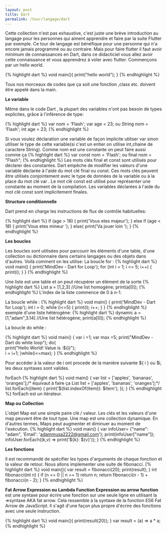 ```yaml
---
layout: post
title: Dart
permalink: /tour/langage/dart
---
```


Cette collection n'est pas exhaustive, c'est juste une brève introduction au langage pour les personnes qui aiment apprendre et faire par la suite Flutter par exemple. Ce tour de langage est bénéfique pour une personne qui n'a encore jamais programmé ou au contraire. Mais pour faire flutter il faut avoir minimum de connaissances en Dart, dans ce didacticiel vous allez avoir cette connaissance et vous apprendrez à voler avec flutter.
Commençons par un hello world.

{% highlight dart %}
void main(){
    print("hello world");
}
{% endhighlight %}

Tous nos morceaux de codes que ça soit une fonction ,class etc. doivent être appelé dans la main.

**Le variable**

Même dans le code Dart , la plupart des variables n'ont pas besoin de types explicites, grâce à l'inférence de type:

{% highlight dart %}
var nom = 'Flash';
var age = 23;
ou 
String nom = 'Flash';
int age = 23;
{% endhighlight %}

Si vous voulez déclaration une variable de façon implicite utiliser var sinon utiliser le type de cette variable(si c'est un entier on utilise int,chaine de caractere String).
Comme nom est une constante on peut faire aussi comme ça 
{% highlight dart %}
var const nom = 'Flash';
ou
final nom = "Flash";
{% endhighlight %}
Les mots clés final et const sont utilisés pour déclarer des constantes. Dart empêche de modifier les valeurs d'une variable déclarée à l'aide du mot clé final ou const. Ces mots clés peuvent être utilisés conjointement avec le type de données de la variable ou à la place du mot clé var .
Le mot clé const est utilisé pour représenter une constante au moment de la compilation. Les variables déclarées à l'aide du mot clé const sont implicitement finales.

**Structure conditionnelle**

Dart prend en charge les instructions de flux de contrôle habituelles:

{% highlight dart %}
if (age > 18) {
  print('Vous etes majeur');
} else if (age < 18) {
  print('Vous etes mineur ');
}
else{
    print('Va jouer loin ');
}
{% endhighlight %}

**Les boucles**

Les boucles sont utilisées pour parcourir les éléments d'une table, d'une collection ou dictionnaire dans certains langages ou des objets dans d'autres. Voilà comment on les utilise:
La boucle for :
{% highlight dart %}
void main() {
  print('MindDev - Dart for Loop');
  for (int i = 1; i <= 5; i++) {
    print(i);
  }
}
{% endhighlight %}

Une liste est une table et on peut récupérer un élément de la sorte
{% highlight dart %}
List a = [1,2,3] //Une list homogène;
print(a[0]);
{% endhighlight %}
L'index de la liste commence de 0 à n-1.

La boucle while :
{% highlight dart %}
void main() {
  print('MindDev - Dart for Loop');
  int i = 0;
  while (i<=5) {
    print(i);
    i++;
  }
}
{% endhighlight %}
exemple d'une liste hétérogène:
{% highlight dart %}
  dynamic a = [1,"adam",3.14] //Une list hétérogène;
  print(a[0]);
{% endhighlight %}

La boucle do while :

{% highlight dart %}
void main()
{
    var i =1;
    var max =5;
    print("MindDev - Dart do while loop");
    do{      
        print("Hello World! Value is :${i}");  
        i = i+1;
    }while(i<=max);
}
{% endhighlight %}

Pour accéder à la valeur de i ont procede de la manière suivante ${ i } ou $i, les deux syntaxes sont valides.

forEach
{% highlight dart %}
void main() {
  var list = ['apples', 'bananas', 'oranges'];/* équivaut à faire ça List<String> list =  ['apples', 'bananas', 'oranges'];*/
  list.forEach((item) {
    print('${list.indexOf(item)}: $item');
  });
}
{% endhighlight %}
forEach est un itérateur.

**Map ou Collection**

L'objet Map est une simple paire clé / valeur. Les clés et les valeurs d'une map peuvent être de tout type. Une map est une collection dynamique. En d'autres termes, Maps peut augmenter et diminuer au moment de l'exécution.
{% highlight dart %}
  void main() { 
    var infoUser= {"name": "adam", 'Email': 'adammusa2222@gmail.com'};
    print(infoUser["name"]); 
    infoUser.forEach((k,v) => print('${k}: ${v}')); 
  } 
{% endhighlight %}

**Les fonctions**

Il est recommandé de spécifier les types d'arguments de chaque fonction et la valeur de retour.
Nous allons implementer une suite de fibonacci.
{% highlight dart %}
void main(){
  var result = fibonacci(20);
  print(result);
}
int fibonacci(int n) {
  if (n == 0 || n == 1) return n;
  return fibonacci(n - 1) + fibonacci(n - 2);
}
{% endhighlight %}

**Fat Arrow Expression ou Lambda Function Expression ou arrow function** est une syntaxe pour écrire une fonction sur une seule ligne en utilisant la =>syntaxe AKA fat arrow. Cela ressemble à la syntaxe de la fonction ES6 Fat Arrow de JavaScript. Il s'agit d'une façon plus propre d'écrire des fonctions avec une seule instruction.

{% highlight dart %}
void main(){
  print(result(20));
}
var result = (a) => a * a;
{% endhighlight %}